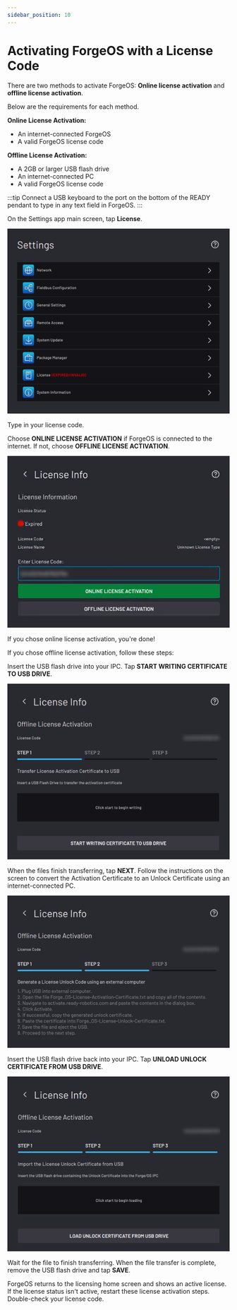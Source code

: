 ```yaml
---
sidebar_position: 10
---
```


# Activating ForgeOS with a License Code

There are two methods to activate ForgeOS: **Online license activation** and **offline license activation**.

Below are the requirements for each method.

**Online License Activation:**
-   An internet-connected ForgeOS
-   A valid ForgeOS license code

**Offline License Activation:**
-   A 2GB or larger USB flash drive
-   An internet-connected PC
-   A valid ForgeOS license code

:::tip
Connect a USB keyboard to the port on the bottom of the READY pendant to type in any text field in ForgeOS.
:::

On the Settings app main screen, tap **License**.

![](../Images/Settings/Home-Deactivated.png)

Type in your license code.

Choose **ONLINE LICENSE ACTIVATION** if ForgeOS is connected to the internet. If not, choose **OFFLINE LICENSE ACTIVATION**.

![](../Images/Settings/License-Activation-EnterLincenseKey.png)

If you chose online license activation, you're done!

If you chose offline license activation, follow these steps:

Insert the USB flash drive into your IPC. Tap **START WRITING CERTIFICATE TO USB DRIVE**.

![](../Images/Settings/License-Activation-Offline-Step1.png)

When the files finish transferring, tap **NEXT**. Follow the instructions on the screen to convert the Activation Certificate to an Unlock Certificate using an internet-connected PC.

![](../Images/Settings/License-Activation-Offline-Step2.png)

Insert the USB flash drive back into your IPC. Tap **UNLOAD UNLOCK CERTIFICATE FROM USB DRIVE**.

![](../Images/Settings/License-Activation-Offline-Step3.png)

Wait for the file to finish transferring. When the file transfer is complete, remove the USB flash drive and tap **SAVE**.

ForgeOS returns to the licensing home screen and shows an active license. If the license status isn't active, restart these license activation steps. Double-check your license code.

